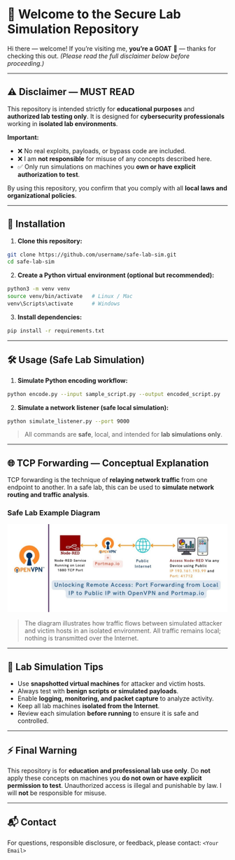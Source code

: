 # 🐐 Welcome to the Secure Lab Simulation Repository

Hi there — welcome! If you’re visiting me, **you’re a GOAT** 🐐 — thanks for checking this out.
*(Please read the full disclaimer below before proceeding.)*

---

## ⚠️ Disclaimer — MUST READ

This repository is intended strictly for **educational purposes** and **authorized lab testing only**.
It is designed for **cybersecurity professionals** working in **isolated lab environments**.

**Important:**

* ❌ No real exploits, payloads, or bypass code are included.
* ❌ I am **not responsible** for misuse of any concepts described here.
* ✅ Only run simulations on machines you **own or have explicit authorization to test**.

By using this repository, you confirm that you comply with all **local laws and organizational policies**.

---

## 💾 Installation

1. **Clone this repository:**

```bash
git clone https://github.com/username/safe-lab-sim.git
cd safe-lab-sim
```

2. **Create a Python virtual environment (optional but recommended):**

```bash
python3 -m venv venv
source venv/bin/activate   # Linux / Mac
venv\Scripts\activate      # Windows
```

3. **Install dependencies:**

```bash
pip install -r requirements.txt
```

---

## 🛠️ Usage (Safe Lab Simulation)

1. **Simulate Python encoding workflow:**

```bash
python encode.py --input sample_script.py --output encoded_script.py
```

2. **Simulate a network listener (safe local simulation):**

```bash
python simulate_listener.py --port 9000
```

> All commands are **safe**, local, and intended for **lab simulations only**.

---

## 🌐 TCP Forwarding — Conceptual Explanation

TCP forwarding is the technique of **relaying network traffic** from one endpoint to another.
In a safe lab, this can be used to **simulate network routing and traffic analysis**.

### Safe Lab Example Diagram

![TCP Forwarding Lab Diagram](https://raw.githubusercontent.com/darkphantom-gamer/windows-reverse-shell/refs/heads/main/tcp-forwarding.jpg)

> The diagram illustrates how traffic flows between simulated attacker and victim hosts in an isolated environment.
> All traffic remains local; nothing is transmitted over the Internet.

---

## 📝 Lab Simulation Tips

* Use **snapshotted virtual machines** for attacker and victim hosts.
* Always test with **benign scripts or simulated payloads**.
* Enable **logging, monitoring, and packet capture** to analyze activity.
* Keep all lab machines **isolated from the Internet**.
* Review each simulation **before running** to ensure it is safe and controlled.

---

## ⚡ Final Warning

This repository is for **education and professional lab use only**.
Do **not** apply these concepts on machines you **do not own or have explicit permission to test**.
Unauthorized access is illegal and punishable by law.
I will **not** be responsible for misuse.

---

## 📬 Contact

For questions, responsible disclosure, or feedback, please contact: `<Your Email>`
